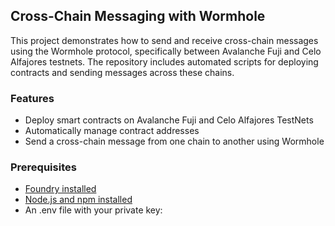 ## Cross-Chain Messaging with Wormhole

This project demonstrates how to send and receive cross-chain messages using the Wormhole protocol, specifically between Avalanche Fuji and Celo Alfajores testnets. The repository includes automated scripts for deploying contracts and sending messages across these chains.

### Features

 - Deploy smart contracts on Avalanche Fuji and Celo Alfajores TestNets
 - Automatically manage contract addresses
 - Send a cross-chain message from one chain to another using Wormhole

### Prerequisites

- [Foundry installed](https://book.getfoundry.sh/getting-started/installation)
- [Node.js and npm installed](https://docs.npmjs.com/downloading-and-installing-node-js-and-npm)
- An .env file with your private key:
